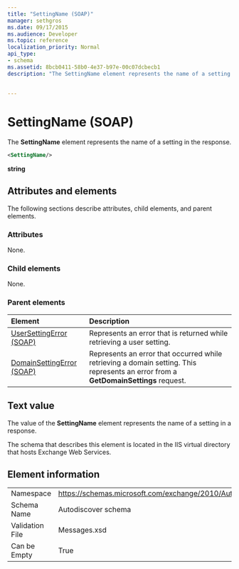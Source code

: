 ```yaml
---
title: "SettingName (SOAP)"
manager: sethgros
ms.date: 09/17/2015
ms.audience: Developer
ms.topic: reference
localization_priority: Normal
api_type:
- schema
ms.assetid: 8bcb0411-58b0-4e37-b97e-00c07dcbecb1
description: "The SettingName element represents the name of a setting in the response."
 
 
---
```


# SettingName (SOAP)

The **SettingName** element represents the name of a setting in the response. 
  
```XML
<SettingName/>
```

 **string**
## Attributes and elements

The following sections describe attributes, child elements, and parent elements.
  
### Attributes

None.
  
### Child elements

None.
  
### Parent elements

|**Element**|**Description**|
|:-----|:-----|
|[UserSettingError (SOAP)](usersettingerror-soap.md) <br/> |Represents an error that is returned while retrieving a user setting.  <br/> |
|[DomainSettingError (SOAP)](domainsettingerror-soap.md) <br/> |Represents an error that occurred while retrieving a domain setting. This represents an error from a **GetDomainSettings** request.  <br/> |
   
## Text value

The value of the **SettingName** element represents the name of a setting in a response. 
  
The schema that describes this element is located in the IIS virtual directory that hosts Exchange Web Services.
  
## Element information

|||
|:-----|:-----|
|Namespace  <br/> |https://schemas.microsoft.com/exchange/2010/Autodiscover  <br/> |
|Schema Name  <br/> |Autodiscover schema  <br/> |
|Validation File  <br/> |Messages.xsd  <br/> |
|Can be Empty  <br/> |True  <br/> |
   

